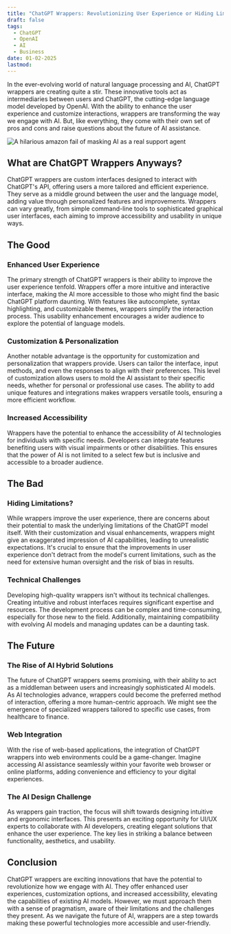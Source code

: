 ```yaml
---
title: "ChatGPT Wrappers: Revolutionizing User Experience or Hiding Limitations?"
draft: false
tags:
  - ChatGPT
  - OpenAI
  - AI
  - Business
date: 01-02-2025
lastmod:
---
```

In the ever-evolving world of natural language processing and AI, ChatGPT wrappers are creating quite a stir. These innovative tools act as intermediaries between users and ChatGPT, the cutting-edge language model developed by OpenAI. With the ability to enhance the user experience and customize interactions, wrappers are transforming the way we engage with AI. But, like everything, they come with their own set of pros and cons and raise questions about the future of AI assistance.

![A hilarious amazon fail of masking AI as a real support agent](https://i.redd.it/j4zu24q28n7e1.jpeg)
## What are ChatGPT Wrappers Anyways?

ChatGPT wrappers are custom interfaces designed to interact with ChatGPT's API, offering users a more tailored and efficient experience. They serve as a middle ground between the user and the language model, adding value through personalized features and improvements. Wrappers can vary greatly, from simple command-line tools to sophisticated graphical user interfaces, each aiming to improve accessibility and usability in unique ways.

## The Good

### Enhanced User Experience

The primary strength of ChatGPT wrappers is their ability to improve the user experience tenfold. Wrappers offer a more intuitive and interactive interface, making the AI more accessible to those who might find the basic ChatGPT platform daunting. With features like autocomplete, syntax highlighting, and customizable themes, wrappers simplify the interaction process. This usability enhancement encourages a wider audience to explore the potential of language models.

### Customization & Personalization

Another notable advantage is the opportunity for customization and personalization that wrappers provide. Users can tailor the interface, input methods, and even the responses to align with their preferences. This level of customization allows users to mold the AI assistant to their specific needs, whether for personal or professional use cases. The ability to add unique features and integrations makes wrappers versatile tools, ensuring a more efficient workflow.

### Increased Accessibility

Wrappers have the potential to enhance the accessibility of AI technologies for individuals with specific needs. Developers can integrate features benefiting users with visual impairments or other disabilities. This ensures that the power of AI is not limited to a select few but is inclusive and accessible to a broader audience.

## The Bad

### Hiding Limitations?

While wrappers improve the user experience, there are concerns about their potential to mask the underlying limitations of the ChatGPT model itself. With their customization and visual enhancements, wrappers might give an exaggerated impression of AI capabilities, leading to unrealistic expectations. It's crucial to ensure that the improvements in user experience don't detract from the model's current limitations, such as the need for extensive human oversight and the risk of bias in results.

### Technical Challenges

Developing high-quality wrappers isn't without its technical challenges. Creating intuitive and robust interfaces requires significant expertise and resources. The development process can be complex and time-consuming, especially for those new to the field. Additionally, maintaining compatibility with evolving AI models and managing updates can be a daunting task.

## The Future

### The Rise of AI Hybrid Solutions

The future of ChatGPT wrappers seems promising, with their ability to act as a middleman between users and increasingly sophisticated AI models. As AI technologies advance, wrappers could become the preferred method of interaction, offering a more human-centric approach. We might see the emergence of specialized wrappers tailored to specific use cases, from healthcare to finance.

### Web Integration

With the rise of web-based applications, the integration of ChatGPT wrappers into web environments could be a game-changer. Imagine accessing AI assistance seamlessly within your favorite web browser or online platforms, adding convenience and efficiency to your digital experiences.

### The AI Design Challenge

As wrappers gain traction, the focus will shift towards designing intuitive and ergonomic interfaces. This presents an exciting opportunity for UI/UX experts to collaborate with AI developers, creating elegant solutions that enhance the user experience. The key lies in striking a balance between functionality, aesthetics, and usability.

## Conclusion

ChatGPT wrappers are exciting innovations that have the potential to revolutionize how we engage with AI. They offer enhanced user experiences, customization options, and increased accessibility, elevating the capabilities of existing AI models. However, we must approach them with a sense of pragmatism, aware of their limitations and the challenges they present. As we navigate the future of AI, wrappers are a step towards making these powerful technologies more accessible and user-friendly.